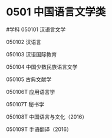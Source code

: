 # 0501 中国语言文学类
#学科
050101 汉语言文学

050102 汉语言

050103 汉语国际教育

050104 中国少数民族语言文学

050105 古典文献学

050106T 应用语言学

050107T 秘书学

050108T 中国语言与文化（2016）

050109T 手语翻译（2016）
